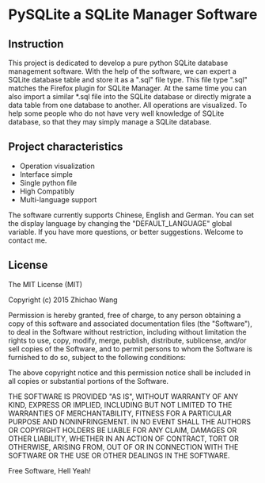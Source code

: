 
PySQLite a SQLite Manager Software
=======================================================

Instruction
--
This project is dedicated to develop a pure python SQLite database management software. With the help of the software, we can expert a SQLite database table and store it as a ".sql" file type. This file type ".sql" matches the Firefox plugin for SQLite Manager. At the same time you can also import a similar *.sql file into the SQLite database or directly migrate a data table from one database to another. All operations are visualized. To help some people who do not have very well knowledge of SQLite database, so that they may simply manage a SQLite database.

Project characteristics
--

- Operation visualization
- Interface simple
- Single python file
- High Compatibly
- Multi-language support


The software currently supports Chinese, English and German. You can set the display language by changing the "DEFAULT_LANGUAGE" global variable. If you have more questions, or better suggestions. Welcome to contact me.


License
--

The MIT License (MIT)

Copyright (c) 2015 Zhichao Wang

Permission is hereby granted, free of charge, to any person obtaining a copy of this software and associated documentation files (the "Software"), to deal in the Software without restriction, including without limitation the rights to use, copy, modify, merge, publish, distribute, sublicense, and/or sell copies of the Software, and to permit persons to whom the Software is furnished to do so, subject to the following conditions:

The above copyright notice and this permission notice shall be included in all copies or substantial portions of the Software.

THE SOFTWARE IS PROVIDED "AS IS", WITHOUT WARRANTY OF ANY KIND, EXPRESS OR IMPLIED, INCLUDING BUT NOT LIMITED TO THE WARRANTIES OF MERCHANTABILITY, FITNESS FOR A PARTICULAR PURPOSE AND NONINFRINGEMENT. IN NO EVENT SHALL THE AUTHORS OR COPYRIGHT HOLDERS BE LIABLE FOR ANY CLAIM, DAMAGES OR OTHER LIABILITY, WHETHER IN AN ACTION OF CONTRACT, TORT OR OTHERWISE, ARISING FROM, OUT OF OR IN CONNECTION WITH THE SOFTWARE OR THE USE OR OTHER DEALINGS IN THE SOFTWARE.

Free Software, Hell Yeah!
